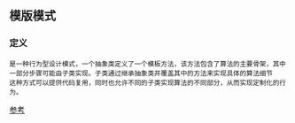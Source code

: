 ## 模版模式

### 定义

```
是一种行为型设计模式，一个抽象类定义了一个模板方法，该方法包含了算法的主要骨架，其中一部分步骤可能由子类实现。子类通过继承抽象类并覆盖其中的方法来实现具体的算法细节
这种方式可以提供代码复用，同时也允许不同的子类实现算法的不同部分，从而实现定制化的行为。
```



[参考](https://blog.csdn.net/zxd1435513775/article/details/120080387)